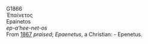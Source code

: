 G1866  
Ἐπαίνετος  
Epainetos  
*ep-a‘hee-net-os*  
From [1867](g1867) *praised*; *Epaenetus*, a Christian: - Epenetus.  

